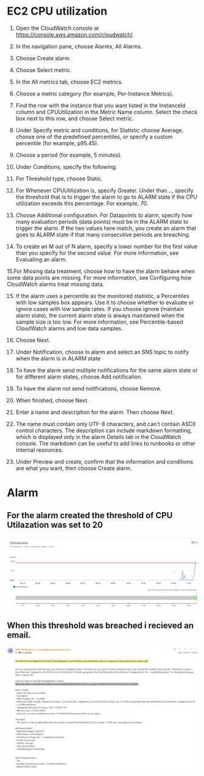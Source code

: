 # EC2 CPU utilization

1. Open the CloudWatch console at https://console.aws.amazon.com/cloudwatch/.

2. In the navigation pane, choose Alarms, All Alarms.

3. Choose Create alarm.

4. Choose Select metric.

5. In the All metrics tab, choose EC2 metrics.

6. Choose a metric category (for example, Per-Instance Metrics).

7. Find the row with the instance that you want listed in the InstanceId column and CPUUtilization in the Metric Name column. Select the check box next to this row, and choose Select metric.

8. Under Specify metric and conditions, for Statistic choose Average, choose one of the predefined percentiles, or specify a custom percentile (for example, p95.45).

9. Choose a period (for example, 5 minutes).

10. Under Conditions, specify the following:

11. For Threshold type, choose Static.

12. For Whenever CPUUtilization is, specify Greater. Under than..., specify the threshold that is to trigger the alarm to go to ALARM state if the CPU utilization exceeds this percentage. For example, 70.

13. Choose Additional configuration. For Datapoints to alarm, specify how many evaluation periods (data points) must be in the ALARM state to trigger the alarm. If the two values here match, you create an alarm that goes to ALARM state if that many consecutive periods are breaching.

14. To create an M out of N alarm, specify a lower number for the first value than you specify for the second value. For more information, see Evaluating an alarm.

15.For Missing data treatment, choose how to have the alarm behave when some data points are missing. For more information, see Configuring how CloudWatch alarms treat missing data.

15. If the alarm uses a percentile as the monitored statistic, a Percentiles with low samples box appears. Use it to choose whether to evaluate or ignore cases with low sample rates. If you choose ignore (maintain alarm state), the current alarm state is always maintained when the sample size is too low. For more information, see Percentile-based CloudWatch alarms and low data samples.

16. Choose Next.

17. Under Notification, choose In alarm and select an SNS topic to notify when the alarm is in ALARM state

18. To have the alarm send multiple notifications for the same alarm state or for different alarm states, choose Add notification.

19. To have the alarm not send notifications, choose Remove.

20. When finished, choose Next.

21. Enter a name and description for the alarm. Then choose Next.

22. The name must contain only UTF-8 characters, and can't contain ASCII control characters. The description can include markdown formatting, which is displayed only in the alarm Details tab in the CloudWatch console. The markdown can be useful to add links to runbooks or other internal resources.

23. Under Preview and create, confirm that the information and conditions are what you want, then choose Create alarm.

# Alarm

## For the alarm created the threshold of CPU Utilazation was set to 20

![Breach ](../readme-images/alarm-trigger.png)

## When this threshold was breached i recieved an email.

![Alarm](../readme-images/alarm.png)

